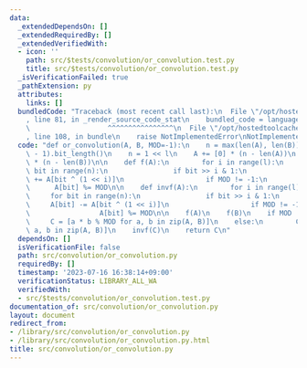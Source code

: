 ```yaml
---
data:
  _extendedDependsOn: []
  _extendedRequiredBy: []
  _extendedVerifiedWith:
  - icon: ''
    path: src/$tests/convolution/or_convolution.test.py
    title: src/$tests/convolution/or_convolution.test.py
  _isVerificationFailed: true
  _pathExtension: py
  attributes:
    links: []
  bundledCode: "Traceback (most recent call last):\n  File \"/opt/hostedtoolcache/Python/3.11.4/x64/lib/python3.11/site-packages/onlinejudge_verify/documentation/build.py\"\
    , line 81, in _render_source_code_stat\n    bundled_code = language.bundle(\n\
    \                   ^^^^^^^^^^^^^^^^\n  File \"/opt/hostedtoolcache/Python/3.11.4/x64/lib/python3.11/site-packages/onlinejudge_verify/languages/python.py\"\
    , line 108, in bundle\n    raise NotImplementedError\nNotImplementedError\n"
  code: "def or_convolution(A, B, MOD=-1):\n    n = max(len(A), len(B))\n    l = (n\
    \ - 1).bit_length()\n    n = 1 << l\n    A += [0] * (n - len(A))\n    B += [0]\
    \ * (n - len(B))\n\n    def f(A):\n        for i in range(l):\n            for\
    \ bit in range(n):\n                if bit >> i & 1:\n                    A[bit]\
    \ += A[bit ^ (1 << i)]\n                    if MOD != -1:\n                  \
    \      A[bit] %= MOD\n\n    def invf(A):\n        for i in range(l):\n       \
    \     for bit in range(n):\n                if bit >> i & 1:\n               \
    \     A[bit] -= A[bit ^ (1 << i)]\n                    if MOD != -1:\n       \
    \                 A[bit] %= MOD\n\n    f(A)\n    f(B)\n    if MOD != -1:\n   \
    \     C = [a * b % MOD for a, b in zip(A, B)]\n    else:\n        C = [a * b for\
    \ a, b in zip(A, B)]\n    invf(C)\n    return C\n"
  dependsOn: []
  isVerificationFile: false
  path: src/convolution/or_convolution.py
  requiredBy: []
  timestamp: '2023-07-16 16:38:14+09:00'
  verificationStatus: LIBRARY_ALL_WA
  verifiedWith:
  - src/$tests/convolution/or_convolution.test.py
documentation_of: src/convolution/or_convolution.py
layout: document
redirect_from:
- /library/src/convolution/or_convolution.py
- /library/src/convolution/or_convolution.py.html
title: src/convolution/or_convolution.py
---
```

